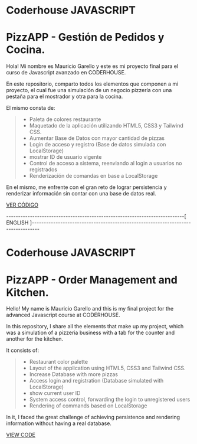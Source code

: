 # Coderhouse JAVASCRIPT

# PizzAPP  - Gestión de Pedidos y Cocina.

Hola! Mi nombre es Mauricio Garello y este es mi proyecto final para el curso de Javascript avanzado en CODERHOUSE.

En este repositorio, comparto todos los elementos que componen a mi proyecto, el cual fue una simulación de un negocio pizzería con una pestaña para el mostrador y otra para la cocina.

El mismo consta de:

> * Paleta de colores restaurante
> * Maquetado de la aplicación utilizando HTML5, CSS3 y Tailwind CSS.
> * Aumentar Base de Datos con mayor cantidad de pizzas
> * Login de acceso y registro (Base de datos simulada con LocalStorage)
> * mostrar ID de usuario vigente
> * Control de acceso a sistema, reenviando al login a usuarios no registrados
> * Renderización de comandas en base a LocalStorage

En el mismo, me enfrente con el gran reto de lograr persistencia y renderizar información sin contar con una base de datos real.

[VER CÓDIGO](https://github.com/maukovenich/Coderhouse/tree/main/PizzAPP)

---------------------------------------------------------------------------[ ENGLISH ]---------------------------------------------------------------------------------

# Coderhouse JAVASCRIPT

# PizzAPP - Order Management and Kitchen.

Hello! My name is Mauricio Garello and this is my final project for the advanced Javascript course at CODERHOUSE.

In this repository, I share all the elements that make up my project, which was a simulation of a pizzeria business with a tab for the counter and another for the kitchen.

It consists of:

> * Restaurant color palette
> * Layout of the application using HTML5, CSS3 and Tailwind CSS.
> * Increase Database with more pizzas
> * Access login and registration (Database simulated with LocalStorage)
> * show current user ID
> * System access control, forwarding the login to unregistered users
> * Rendering of commands based on LocalStorage

In it, I faced the great challenge of achieving persistence and rendering information without having a real database.

[VIEW CODE](https://github.com/maukovenich/Coderhouse/tree/main/PizzAPP)
